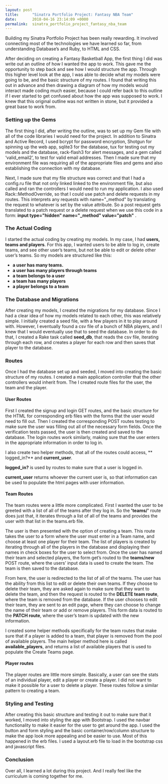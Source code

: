 ```yaml
---
layout: post
title:      "Sinatra Portfolio Project: Fantasy NBA Team"
date:       2018-04-16 23:14:09 +0000
permalink:  sinatra_portfolio_project_fantasy_nba_team
---
```



Building my Sinatra Portfolio Project has been really rewarding.  It involved connecting most of the technologies we have learned so far, from understanding Database’s and Ruby, to HTML and CSS.  

After deciding on creating a Fantasy Basketball App, the first thing I did was write out an outline of how I wanted the app to work.  This gave me the opportunity to step back and see how I would structure the app. Through this higher level look at the app, I was able to decide what my models were going to be, and the basic structure of my routes.  I found that writing this out in advance and then drawing a diagram of how my models would interact made coding much easier, because I could refer back to this outline if I ever started to get confused about how the app was supposed to work.  I knew that this original outline was not written in stone, but it provided a great base to work from.

### Setting up the Gems
The first thing I did, after writing the outline, was to set up my Gem file with all of the code libraries I would need for the project.  In addition to Sinatra and Active Record, I used bcrypt for password encryption, Shotgun for spinning up the web app, sqlite3 for the database, tux for testing out my models and the database, rack-flash3 for alert messages, and a gem called ‘valid_email2’, to test for valid email addresses. Then I made sure that my environment file was requiring all of the appropriate files and gems and also establishing the connection with my database.

Next, I made sure that my file structure was correct and that I had a config.ru file that not only linked linked to the environment file, but also called and ran the controllers I would need to run my application. I also used  Rack::MethodOverride, so that I could use patch and delete requests in my routes.  This  interprets any requests with name="_method" by translating the request to whatever is set by the value attribute.  So a post request gets translated to a patch request or a delete request when we use this code in a form:  **input type="hidden" name="_method" value="patch"** .

### The Actual Coding

I started the actual coding by creating my models.  In my case, I had **users, teams and players**.  For this app, I wanted users to be able to log in, create teams, and see other user’s teams, but not be able to edit or delete other user’s teams.  So my models are structured like this:

* **a user has many teams.**
* **a user has many players through teams**
* **a team belongs to a user**
* **a team has many players**
* **a player belongs to a team**



### The Database and Migrations

After creating my models, I created the migrations for my database.  Since I had a clear idea of how my models related to each other, this was relatively simple.  I initially created a seed file, with a few players in it to play around with. However, I eventually found a csv file of a bunch of NBA players, and I knew that I would eventually use that to seed the database.  In order to do that, I created a Rake task called **seed_db**, that reads the csv file, iterating through each row, and creates a player for each row and then saves that player to the database.



### Routes
Once I had the database set up and seeded, I moved into creating the basic structure of my routes.  I created a main application controller that the other controllers would inherit from.   The I created route files for the user, the team and the player.  

#### User Routes

First I created the signup and login GET routes, and the basic structure for the HTML for corresponding erb files with the forms that the user would need to fill out.  Then I created the corresponding POST routes testing to make sure the user was filling out all of the necessary form fields.  Once the verification tests passed, the user is then created and saved to the database.  The login routes work similarly, making sure that the user enters in the appropriate information in order to log in. 

I also create two helper methods, that all of the routes could access, ** logged_in?** and **current_user**.  

**logged_in?** is used by routes to make sure that a user is logged in.

**current_user**   returns whoever the current user is, so that information can be used to populate the html pages with user information.


#### Team Routes

The team routes were a little more complicated.
First I wanted the user to be greeted with a list of all of the teams after they log in.  So the **'teams/'** route does just that, it iterates through a list  of all of the teams and provides the user with that list in the teams.erb file.

The user is then presented with the option of creating a team.  This route takes the user to a form where the user must enter in a Team name, and choose at least one player for their team.  The list of players is created by iterating through all of the players in the database and displaying their names in check boxes for the user to select from. Once the user has named their team and selected players, the form get’s routed to the **teams/new** POST route, where the users’ input data is used to create the team.  The team is then saved to the database.

From here, the user is redirected to the list of all of the teams.  The user has the ability from this list to edit or delete their own teams.  If they choose to delete their team, they are asked again to make sure that they want to delete the team, and then the request is routed to the **DELETE team route**, where the team is removed from the database.  If the user chooses to edit their team, they are sent to an edit page, where they can choose to change the name of their team or add or remove players.  This form data is routed to the **PATCH route**, where the user’s team is updated with the new information.

I created some helper methods specifically for the team routes that make sure that if a player is added to a team, that player is removed from the pool of available players.  The main helper method here is called **available_players**, and returns a list of available players that is used to populate the Create Teams page.

#### Player routes

The player routes are little more simple.  Basically, a user can see the stats of an individual player, edit a player or create a player.  I did not want to make it possible for a user to delete a player.  These routes follow a similar pattern to creating a team.

### Styling and Testing
After creating this basic structure and testing it out to make sure that it worked, I moved into styling the app with Bootstrap.  I used the navbar functionality to make it easier for the user to get around the app.  I used the button and form styling and the basic container/row/column structure to make the app look more appealing and be easier to use. Most of this happened in the erb files.  I used a layout.erb file to load in the bootstrap css and javascript files. 

### Conclusion

Over all, I learned a lot during this project.  And I really feel like the curriculum is coming together for me.






